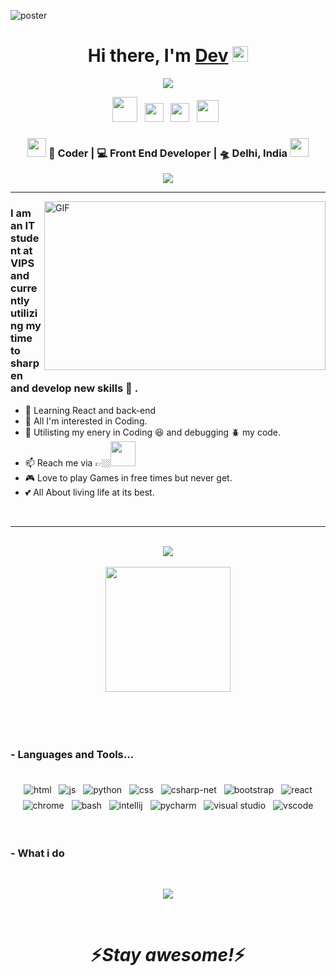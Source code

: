 ![poster](https://user-images.githubusercontent.com/85267939/147386418-c099bac0-291e-4d41-a487-752864056e75.png)

<div align="center">
   <h1>Hi there, I'm <a href="https://www.linkedin.com/in/devender-verma-887254221/">Dev</a> <img src="https://media.giphy.com/media/hvRJCLFzcasrR4ia7z/giphy.gif" width="25px"> </h1>
   
   
   <img src="https://pronoun.cyou/x/y?subject=He&object=Him&height=20"> 
</div>

<p align='center'>
   <a href="https://www.linkedin.com/in/devender-verma-887254221/"><img height="40" src="https://user-images.githubusercontent.com/85267939/147388856-95b99a6f-ca36-4162-a536-dc8db5e092c2.png"></a>&nbsp;&nbsp;
<a href="https://www.instagram.com/crishpy_coffe/"><img height="30" src="https://user-images.githubusercontent.com/85267939/147388861-bc034158-ce58-4d67-8b91-ba8532479fc7.png"></a>&nbsp;&nbsp;
<a href="https://twitter.com/crishpy_coffe"><img height="30" src="https://user-images.githubusercontent.com/85267939/147388859-4f6c6873-8488-45ed-86bd-0a608975e4ed.png"></a>&nbsp;&nbsp;
<a href="https://www.reddit.com/user/Let-me-code"><img height="35" src="https://user-images.githubusercontent.com/85267939/147388858-463ed7c5-716a-4d12-a711-450a72f5f543.png"></a>&nbsp;&nbsp;



<div align="center">
<h3><img src="https://media.giphy.com/media/WUlplcMpOCEmTGBtBW/giphy.gif" width="30"> 🙎 Coder | 💻 Front End Developer | 🛸 Delhi, India <img src="https://media.giphy.com/media/WUlplcMpOCEmTGBtBW/giphy.gif" width="30"></h3>
</div>


<div align="center">
  
<!--   ![Visitor Count](https://profile-counter.glitch.me/crishpy-coffe/count.svg) -->
  ![](https://komarev.com/ghpvc/?username=crishpy-coffe&label=PROFILE+VIEWS&color=red)
 </div>
 
 <hr height=".1px">
 <img align="right" height="270px" width="450px" alt="GIF" src="https://user-images.githubusercontent.com/85267939/147401968-18347952-173d-41f1-b6fd-28dbfe95d605.gif" />
<p align="center">
   <h3>I am an IT student at VIPS and currently utilizing my time to sharpen and develop new skills 🚢 .</h3>
</p>

 
- 👋 Learning React and back-end
- 👀 All I'm interested in Coding.
- 🌱 Utilisting my enery in Coding 😆 and debugging 🪲 my code. 
- 📫 Reach me via 👉🏼[<img height="40" src="https://user-images.githubusercontent.com/85267939/147390527-3d9f09e0-c37c-4e26-9fe6-4060bf89fd81.png" >](https://www.linkedin.com/in/devender-verma-887254221/)
- 🎮 Love to play Games in free times but never get.
- 💕 All About living life at its best.
 <br />
<hr>
<p align="center" >
<a href="https://github.com/crishpy-coffe/github-readme-stats"> 
   <br />
    <img  src="https://github-readme-stats.vercel.app/api?username=crishpy-coffe&&show_icons=true&theme=dracula"/>
   <br /><br />
    <img  height="200px" width=auto src="https://github-readme-stats.vercel.app/api/top-langs/?username=crishpy-coffe&layout=compact&langs_count=8&theme=dracula"/>
   
  </a>
   
   <br />
   <br />
   <br />
   <br />
   <br>
   
   ### - Languages and Tools...
    
   <p align="center">
      <br />

  <!-- For more icons please follow  https://github.com/MikeCodesDotNET/ColoredBadges -->
  <img src="https://user-images.githubusercontent.com/85267939/147403206-81d6abb0-b499-47e7-b1db-575fac65a5f9.png" alt="html" style="vertical-align:top; margin:4px">    
  <img src="https://user-images.githubusercontent.com/85267939/147403222-87e282f0-7129-43b2-89ad-dcd6de171ff5.png" alt="js" style="vertical-align:top; margin:4px">
  <img src="https://user-images.githubusercontent.com/85267939/147403229-7e12f96b-7e7d-4270-a4cf-4086b8c184ce.png" alt="python" style="vertical-align:top; margin:4px">
  <img src="https://user-images.githubusercontent.com/85267939/147403234-801afc0b-79a9-4b0a-ac80-0caf1986373c.png" alt="css" style="vertical-align:top; margin:4px">
  <img src="https://user-images.githubusercontent.com/85267939/147403241-9cfd4fde-b45c-486f-9094-8e0376549cf2.png" alt="csharp-net" style="vertical-align:top; margin:4px">
  <img src="https://user-images.githubusercontent.com/85267939/147403247-4d01c1f7-9d6b-4879-ae4a-f8e5b21ad51b.png" alt="bootstrap" style="vertical-align:top; margin:4px">
  <img src="https://user-images.githubusercontent.com/85267939/147403252-108db13b-82c7-4ff6-b6e4-fbf682d130d2.png" alt="react" style="vertical-align:top; margin:4px">
  <img src="https://user-images.githubusercontent.com/85267939/147403258-1cc50080-baee-4736-a298-e1960f5be6cf.png" alt="chrome" style="vertical-align:top; margin:4px">
  <img src="https://user-images.githubusercontent.com/85267939/147403268-d3a818fa-d4eb-4b9a-b5d0-682f21eb1be6.png" alt="bash" style="vertical-align:top; margin:4px">
  <img src="https://user-images.githubusercontent.com/85267939/147403272-063a8578-2cae-4d0e-af0f-80f52b985e7b.png" alt="intellij" style="vertical-align:top; margin:4px">
  <img src="https://user-images.githubusercontent.com/85267939/147403274-4a9be7be-1be9-4bd4-b588-37033e355a21.png" alt="pycharm" style="vertical-align:top; margin:4px">
  <img src="https://user-images.githubusercontent.com/85267939/147403278-9676a11c-dd36-43bd-bf2e-7088f719e899.png" alt="visual studio" style="vertical-align:top; margin:4px">
  <img src="https://user-images.githubusercontent.com/85267939/147403280-4282594e-173c-49e4-9b77-88499c03f258.png" alt="vscode" style="vertical-align:top; margin:4px">
</p>
<br />

 ### - What i do

<br />

<p align="center">
   <img src="https://media.giphy.com/media/f9XgHHnPnDjOF1hWpl/giphy.gif" />
   </p>
   
   
<br />

<h1 align='center'>⚡️<i>Stay awesome!</i>⚡️</h1>




